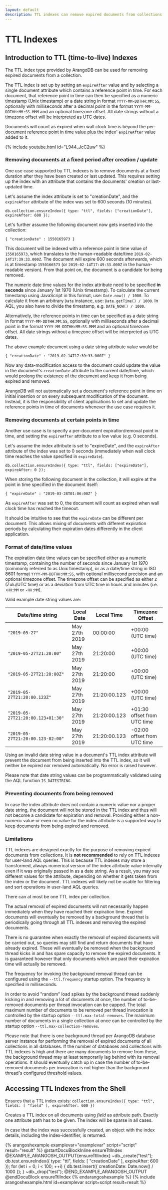 ```yaml
---
layout: default
description: TTL indexes can remove expired documents from collections
---
```

TTL Indexes
===========

Introduction to TTL (time-to-live) Indexes
------------------------------------------

The TTL index type provided by ArangoDB can be used for removing expired documents
from a collection.

The TTL index is set up by setting an `expireAfter` value and by selecting a single 
document attribute which contains a reference point in time. For each document, that
reference point in time can then be specified as a numeric timestamp (Unix timestamp) or 
a date string in format `YYYY-MM-DDTHH:MM:SS`, optionally with milliseconds after a
decimal point in the format `YYYY-MM-DDTHH:MM:SS.MMM` and an optional timezone offset.
All date strings without a timezone offset will be interpreted as UTC dates.

Documents will count as expired when wall clock time is beyond the per-document 
reference point in time value plus the index' `expireAfter` value added to it. 

{% include youtube.html id="L944_JcC2uw" %}

### Removing documents at a fixed period after creation / update

One use case supported by TTL indexes is to remove documents at a fixed duration
after they have been created or last updated. This requires setting up the index
with an attribute that contains the documents' creation or last-updated time.

Let's assume the index attribute is set to "creationDate", and the `expireAfter`
attribute of the index was set to 600 seconds (10 minutes).

    db.collection.ensureIndex({ type: "ttl", fields: ["creationDate"], expireAfter: 600 });

Let's further assume the following document now gets inserted into the collection:

    { "creationDate" : 1550165973 }

This document will be indexed with a reference point in time value of `1550165973`,
which translates to the human-readable date/time `2019-02-14T17:39:33.000Z`. The document
will expire 600 seconds afterwards, which is at timestamp `1550166573` (or
`2019-02-14T17:49:33.000Z` in the human-readable version). From that point on, the
document is a candidate for being removed.

The numeric date time values for the index attribute need to be specified
**in seconds** since January 1st 1970 (Unix timestamp). To calculate the
current timestamp using JavaScript in this format, use: `Date.now() / 1000`.
To calculate it from an arbitrary `Date` instance, use:
`Date.getTime() / 1000`. In AQL, you also have to divide the timestamp,
e.g. `DATE_NOW() / 1000`.

Alternatively, the reference points in time can be specified as a date string in format
`YYYY-MM-DDTHH:MM:SS`, optionally with milliseconds after a decimal point in the
format `YYYY-MM-DDTHH:MM:SS.MMM` and an optional timezone offset. All
date strings without a timezone offset will be interpreted as UTC dates.

The above example document using a date string attribute value would be

    { "creationDate" : "2019-02-14T17:39:33.000Z" }

Now any data-modification access to the document could update the value in the document's
`creationDate` attribute to the current date/time, which would prolong the existence
of the document and keep it from being expired and removed. 

ArangoDB will not automatically set a document's reference point in time on initial insertion 
or on every subsequent modification of the document. Instead, it is the responsibility of 
client applications to set and update the reference points in time of documents whenever
the use case requires it.

### Removing documents at certain points in time

Another use case is to specify a per-document expiration/removal point in time, and setting
the `expireAfter` attribute to a low value (e.g. 0 seconds).

Let's assume the index attribute is set to "expireDate", and the `expireAfter`
attribute of the index was set to 0 seconds (immediately when wall clock time reaches
the value specified in `expireDate`).

    db.collection.ensureIndex({ type: "ttl", fields: ["expireDate"], expireAfter: 0 });

When storing the following document in the collection, it will expire at the point in time
specified in the document itself:

    { "expireDate" : "2019-03-28T01:06:00Z" }
 
As `expireAfter` was set to 0, the document will count as expired when wall clock time 
has reached the timeout.

It should be intuitive to see that the `expireDate` can be different per document.
This allows mixing of documents with different expiration periods by calculating their
expiration dates differently in the client application.

### Format of date/time values

The expiration date time values can be specified either as a numeric timestamp, containing
the number of seconds since January 1st 1970 (commonly referred to as Unix timestamp),
or as a date/time string in ISO 8601 format `YYYY-MM-DDTHH:MM:SS`, with optional millisecond 
precision and an optional timezone offset. The timezone offset can be specified as either 
`Z` (Zulu/UTC time) or as a deviation from UTC time in hours and minutes (i.e. `+HH:MM` or `-HH:MM`).

Valid example date string values are:

| Date/time string                  | Local Date    | Local Time   | Timezone Offset             |
|-----------------------------------|---------------|--------------|-----------------------------|
| `"2019-05-27"`                    | May 27th 2019 | 00:00:00     | +00:00 (UTC time)           |
| `"2019-05-27T21:20:00"`           | May 27th 2019 | 21:20:00     | +00:00 (UTC time)           |
| `"2019-05-27T21:20:00Z"`          | May 27th 2019 | 21:20:00     | +00:00 (UTC time)           |
| `"2019-05-27T21:20:00.123Z"`      | May 27th 2019 | 21:20:00.123 | +00:00 (UTC time)           |
| `"2019-05-27T21:20:00.123+01:30"` | May 27th 2019 | 21:20:00.123 | +01:30 offset from UTC time |
| `"2019-05-27T21:20:00.123-02:00"` | May 27th 2019 | 21:20:00.123 | -02:00 offset from UTC time |

Using an invalid date string value in a document's TTL index attribute will prevent the document
from being inserted into the TTL index, so it will neither be expired nor removed automatically.
No error is raised however.

Please note that date string values can be programmatically validated using the AQL function 
`IS_DATESTRING`.

### Preventing documents from being removed

In case the index attribute does not contain a numeric value nor a proper date string,
the document will not be stored in the TTL index and thus will not become a candidate 
for expiration and removal. Providing either a non-numeric value or even no value for 
the index attribute is a supported way to keep documents from being expired and removed.

### Limitations

TTL indexes are designed exactly for the purpose of removing expired documents
from collections. It is **not recommended** to rely on TTL indexes for user-land
AQL queries. This is because TTL indexes may store a transformed, always
numerical version of the index attribute value internally even if it was
originally passed in as a date string. As a result, you may see different
values for the attribute, depending on whether it gets taken from the
index or the document. TTL indexes will likely not be usable for filtering and
sort operations in user-land AQL queries.

There can at most be one TTL index per collection.

The actual removal of expired documents will not necessarily happen immediately when 
they have reached their expiration time. 
Expired documents will eventually be removed by a background thread that is periodically
going through all TTL indexes and removing the expired documents.

There is no guarantee when exactly the removal of expired documents will be carried
out, so queries may still find and return documents that have already expired. These
will eventually be removed when the background thread kicks in and has spare capacity to
remove the expired documents. It is guaranteed however that only documents which are 
past their expiration time will actually be removed.
  
The frequency for invoking the background removal thread can be configured using 
the `--ttl.frequency` startup option. The frequency is specified in milliseconds.

In order to avoid "random" load spikes by the background thread suddenly kicking 
in and removing a lot of documents at once, the number of to-be-removed documents
per thread invocation can be capped.
The total maximum number of documents to be removed per thread invocation is
controlled by the startup option `--ttl.max-total-removes`. The maximum number of
documents in a single collection at once can be controlled by the startup option
`--ttl.max-collection-removes`.

Please note that there is one background thread per ArangoDB database server instance 
for performing the removal of expired documents of all collections in all databases. 
If the number of databases and collections with TTL indexes is high and there are many 
documents to remove from these, the background thread may at least temporarily lag
behind with its removal operations. It should eventually catch up in case the number
of to-be-removed documents per invocation is not higher than the background thread's
configured threshold values.


Accessing TTL Indexes from the Shell
-------------------------------------

Ensures that a TTL index exists:
`collection.ensureIndex({ type: "ttl", fields: [ "field" ], expireAfter: 600 })`

Creates a TTL index on all documents using *field* as attribute path. Exactly 
one attribute path has to be given. The index will be sparse in all cases.

In case that the index was successfully created, an object with the index
details, including the index-identifier, is returned.

{% arangoshexample examplevar="examplevar" script="script" result="result" %}
    @startDocuBlockInline ensureTtlIndex
    @EXAMPLE_ARANGOSH_OUTPUT{ensureTtlIndex}
    ~db._create("test");
    db.test.ensureIndex({ type: "ttl", fields: [ "creationDate" ], expireAfter: 600 });
    for (let i = 0; i < 100; ++i) { db.test.insert({ creationDate: Date.now() / 1000 }); }
    ~db._drop("test");
    @END_EXAMPLE_ARANGOSH_OUTPUT
    @endDocuBlock ensureTtlIndex
{% endarangoshexample %}
{% include arangoshexample.html id=examplevar script=script result=result %}
